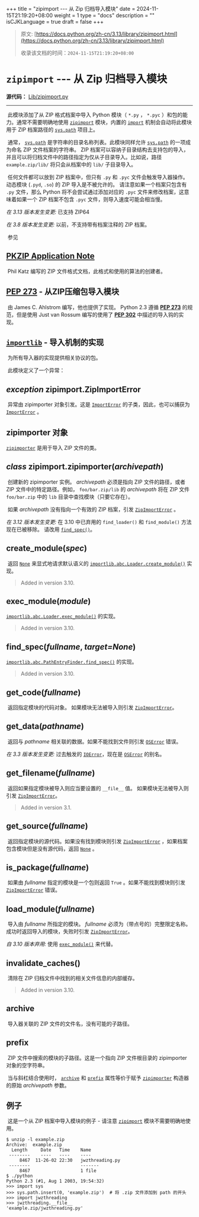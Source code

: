 +++
title = "zipimport --- 从 Zip 归档导入模块"
date = 2024-11-15T21:19:20+08:00
weight = 1
type = "docs"
description = ""
isCJKLanguage = true
draft = false
+++

> 原文: [https://docs.python.org/zh-cn/3.13/library/zipimport.html](https://docs.python.org/zh-cn/3.13/library/zipimport.html)
>
> 收录该文档的时间：`2024-11-15T21:19:20+08:00`

# `zipimport` --- 从 Zip 归档导入模块

**源代码：** [Lib/zipimport.py](https://github.com/python/cpython/tree/3.13/Lib/zipimport.py)

------

​	此模块添加了从 ZIP 格式档案中导入 Python 模块（ `*.py` ， `*.pyc` ）和包的能力。通常不需要明确地使用 [`zipimport`](https://docs.python.org/zh-cn/3.13/library/zipimport.html#module-zipimport) 模块，内置的 [`import`](https://docs.python.org/zh-cn/3.13/reference/simple_stmts.html#import) 机制会自动将此模块用于 ZIP 档案路径的 [`sys.path`](https://docs.python.org/zh-cn/3.13/library/sys.html#sys.path) 项目上。

​	通常， [`sys.path`](https://docs.python.org/zh-cn/3.13/library/sys.html#sys.path) 是字符串的目录名称列表。此模块同样允许 [`sys.path`](https://docs.python.org/zh-cn/3.13/library/sys.html#sys.path) 的一项成为命名 ZIP 文件档案的字符串。 ZIP 档案可以容纳子目录结构去支持包的导入，并且可以将归档文件中的路径指定为仅从子目录导入。比如说，路径 `example.zip/lib/` 将只会从档案中的 `lib/` 子目录导入。

​	任何文件都可以放到 ZIP 档案中，但只有 `.py` 和 `.pyc` 文件会触发导入器操作。 动态模块 (`.pyd`, `.so`) 的 ZIP 导入是不被允许的。 请注意如果一个档案只包含有 `.py` 文件，那么 Python 将不会尝试通过添加对应的 `.pyc` 文件来修改档案，这意味着如果一个 ZIP 档案不包含 `.pyc` 文件，则导入速度可能会相当慢。

*在 3.13 版本发生变更:* 已支持 ZIP64

*在 3.8 版本发生变更:* 以前，不支持带有档案注释的 ZIP 档案。

​	参见

## [PKZIP Application Note](https://pkware.cachefly.net/webdocs/casestudies/APPNOTE.TXT)

​	Phil Katz 编写的 ZIP 文件格式文档，此格式和使用的算法的创建者。

## [**PEP 273**](https://peps.python.org/pep-0273/) -  从ZIP压缩包导入模块

​	由 James C. Ahlstrom 编写，他也提供了实现。 Python 2.3 遵循 [**PEP 273**](https://peps.python.org/pep-0273/) 的规范，但是使用 Just van Rossum 编写的使用了 [**PEP 302**](https://peps.python.org/pep-0302/) 中描述的导入钩的实现。

## [`importlib`](https://docs.python.org/zh-cn/3.13/library/importlib.html#module-importlib) - 导入机制的实现

​	为所有导入器的实现提供相关协议的包。

​	此模块定义了一个异常：

## *exception* zipimport.**ZipImportError**

​	异常由 zipimporter 对象引发。这是 [`ImportError`](https://docs.python.org/zh-cn/3.13/library/exceptions.html#ImportError) 的子类，因此，也可以捕获为 [`ImportError`](https://docs.python.org/zh-cn/3.13/library/exceptions.html#ImportError) 。



## zipimporter 对象

[`zipimporter`](https://docs.python.org/zh-cn/3.13/library/zipimport.html#zipimport.zipimporter) 是用于导入 ZIP 文件的类。

## *class* zipimport.**zipimporter**(*archivepath*)

​	创建新的 zipimporter 实例。 *archivepath* 必须是指向 ZIP 文件的路径，或者 ZIP 文件中的特定路径。例如， `foo/bar.zip/lib` 的 *archivepath* 将在 ZIP 文件 `foo/bar.zip` 中的 `lib` 目录中查找模块（只要它存在）。

​	如果 *archivepath* 没有指向一个有效的 ZIP 档案，引发 [`ZipImportError`](https://docs.python.org/zh-cn/3.13/library/zipimport.html#zipimport.ZipImportError) 。

*在 3.12 版本发生变更:* 在 3.10 中已弃用的 `find_loader()` 和 `find_module()` 方法现在已被移除。 请改用 [`find_spec()`](https://docs.python.org/zh-cn/3.13/library/zipimport.html#zipimport.zipimporter.find_spec)。

## **create_module**(*spec*)

​	返回 [`None`](https://docs.python.org/zh-cn/3.13/library/constants.html#None) 来显式地请求默认语义的 [`importlib.abc.Loader.create_module()`](https://docs.python.org/zh-cn/3.13/library/importlib.html#importlib.abc.Loader.create_module) 实现。

> Added in version 3.10.
>

## **exec_module**(*module*)

[`importlib.abc.Loader.exec_module()`](https://docs.python.org/zh-cn/3.13/library/importlib.html#importlib.abc.Loader.exec_module) 的实现。

> Added in version 3.10.
>

## **find_spec**(*fullname*, *target=None*)

[`importlib.abc.PathEntryFinder.find_spec()`](https://docs.python.org/zh-cn/3.13/library/importlib.html#importlib.abc.PathEntryFinder.find_spec) 的实现。

> Added in version 3.10.
>

## **get_code**(*fullname*)

​	返回指定模块的代码对象。 如果模块无法被导入则引发 [`ZipImportError`](https://docs.python.org/zh-cn/3.13/library/zipimport.html#zipimport.ZipImportError)。

## **get_data**(*pathname*)

​	返回与 *pathname* 相关联的数据。如果不能找到文件则引发 [`OSError`](https://docs.python.org/zh-cn/3.13/library/exceptions.html#OSError) 错误。

*在 3.3 版本发生变更:* 过去触发的 [`IOError`](https://docs.python.org/zh-cn/3.13/library/exceptions.html#IOError)，现在是 [`OSError`](https://docs.python.org/zh-cn/3.13/library/exceptions.html#OSError) 的别名。

## **get_filename**(*fullname*)

​	返回如果指定模块被导入则应当要设置的 `__file__` 值。 如果模块无法被导入则引发 [`ZipImportError`](https://docs.python.org/zh-cn/3.13/library/zipimport.html#zipimport.ZipImportError)。

> Added in version 3.1.
>

## **get_source**(*fullname*)

​	返回指定模块的源代码。如果没有找到模块则引发 [`ZipImportError`](https://docs.python.org/zh-cn/3.13/library/zipimport.html#zipimport.ZipImportError) ，如果档案包含模块但是没有源代码，返回 [`None`](https://docs.python.org/zh-cn/3.13/library/constants.html#None) 。

## **is_package**(*fullname*)

​	如果由 *fullname* 指定的模块是一个包则返回 `True` 。如果不能找到模块则引发 [`ZipImportError`](https://docs.python.org/zh-cn/3.13/library/zipimport.html#zipimport.ZipImportError) 错误。

## **load_module**(*fullname*)

​	导入由 *fullname* 所指定的模块。 *fullname* 必须为（带点号的）完整限定名称。 成功时返回导入的模块，失败时引发 [`ZipImportError`](https://docs.python.org/zh-cn/3.13/library/zipimport.html#zipimport.ZipImportError)。

*自 3.10 版本弃用:* 使用 [`exec_module()`](https://docs.python.org/zh-cn/3.13/library/zipimport.html#zipimport.zipimporter.exec_module) 来代替。

## **invalidate_caches**()

​	清除在 ZIP 归档文件中找到的相关文件信息的内部缓存。

> Added in version 3.10.
>

## **archive**

​	导入器关联的 ZIP 文件的文件名，没有可能的子路径。

## **prefix**

​	ZIP 文件中搜索的模块的子路径。这是一个指向 ZIP 文件根目录的 zipimporter 对象的空字符串。

​	当与斜杠结合使用时， [`archive`](https://docs.python.org/zh-cn/3.13/library/zipimport.html#zipimport.zipimporter.archive) 和 [`prefix`](https://docs.python.org/zh-cn/3.13/library/zipimport.html#zipimport.zipimporter.prefix) 属性等价于赋予 [`zipimporter`](https://docs.python.org/zh-cn/3.13/library/zipimport.html#zipimport.zipimporter) 构造器的原始 *archivepath* 参数。



## 例子

​	这是一个从 ZIP 档案中导入模块的例子 - 请注意 [`zipimport`](https://docs.python.org/zh-cn/3.13/library/zipimport.html#module-zipimport) 模块不需要明确地使用。

```
$ unzip -l example.zip
Archive:  example.zip
  Length     Date   Time    Name
 --------    ----   ----    ----
     8467  11-26-02 22:30   jwzthreading.py
 --------                   -------
     8467                   1 file
$ ./python
Python 2.3 (#1, Aug 1 2003, 19:54:32)
>>> import sys
>>> sys.path.insert(0, 'example.zip')  # 将 .zip 文件添加到 path 的开头
>>> import jwzthreading
>>> jwzthreading.__file__
'example.zip/jwzthreading.py'
```
